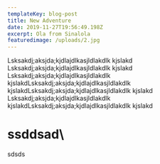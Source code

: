 ```yaml
---
templateKey: blog-post
title: New Adventure
date: 2019-11-27T19:56:49.198Z
excerpt: Ola from Sinalola
featuredimage: /uploads/2.jpg
---
```

Lsksakdj;aksjda;kjdlajdlkasjldlakdlk kjslakd Lsksakdj;aksjda;kjdlajdlkasjldlakdlk kjslakd Lsksakdj;aksjda;kjdlajdlkasjldlakdlk kjslakdLsksakdj;aksjda;kjdlajdlkasjldlakdlk kjslakdLsksakdj;aksjda;kjdlajdlkasjldlakdlk kjslakd Lsksakdj;aksjda;kjdlajdlkasjldlakdlk kjslakdLsksakdj;aksjda;kjdlajdlkasjldlakdlk kjslakd



# ssddsad\

sdsds
